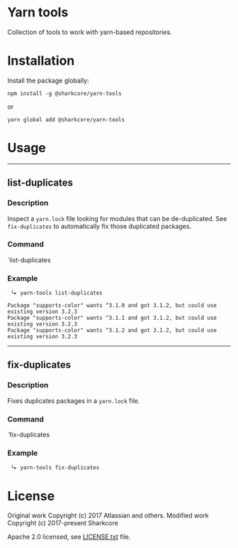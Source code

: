 # Yarn tools

Collection of tools to work with yarn-based repositories.

# Installation

Install the package globally:

```
npm install -g @sharkcore/yarn-tools
```

or

```
yarn global add @sharkcore/yarn-tools
```


# Usage
---
## list-duplicates

### Description
Inspect a `yarn.lock` file looking for modules that can be de-duplicated. See `fix-duplicates` to automatically fix those duplicated packages.

### Command
`list-duplicates

### Example

```
 └▸ yarn-tools list-duplicates

Package "supports-color" wants ^3.1.0 and got 3.1.2, but could use existing version 3.2.3
Package "supports-color" wants ^3.1.1 and got 3.1.2, but could use existing version 3.2.3
Package "supports-color" wants ^3.1.2 and got 3.1.2, but could use existing version 3.2.3
```

---

## fix-duplicates

### Description
Fixes duplicates packages in a `yarn.lock` file.

### Command
`fix-duplicates

### Example

```
 └▸ yarn-tools fix-duplicates
```

# License

Original work Copyright (c) 2017 Atlassian and others. Modified work Copyright (c) 2017-present Sharkcore

Apache 2.0 licensed, see [LICENSE.txt](LICENSE.txt) file.

